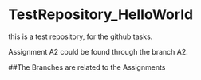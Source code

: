 # TestRepository_HelloWorld
this is a test repository, for the github tasks.

Assignment A2 could be found through the branch A2.

##The Branches are related to the Assignments
